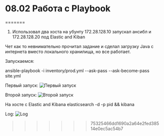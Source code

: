 # 08.02 Работа с Playbook


=======
1. Использовал два хоста на убунту 172.28.128.10 запускал ансибл и 172.28.128.20 под Elastic and Kiban   

Чет как то невнимательно прочитал задание и сделал загрузку Java с интернета вместо локального хранилища, но все работает.  

Запускаемся:  

ansible-playbook -i inventory/prod.yml --ask-pass --ask-become-pass site.yml  

Первый запуск:
![Первый запуск](https://github.com/Dmitriy-rzn/Homework/tree/main/8.2/first.png)

Второй запуск:
![Второй запуск](https://github.com/Dmitriy-rzn/Homework/tree/main/8.2/second.png)

На хосте с Elastic and Kibana
elasticsearch -d -p pid && kibana

Log:
![Log](https://github.com/Dmitriy-rzn/Homework/tree/main/8.2/Log.png)
>>>>>>> 75325466dd1690a2a64e2fed38514e0ec5ac54b7

